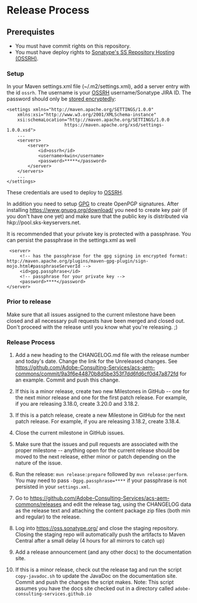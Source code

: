 # Release Process

## Prerequistes

* You must have commit rights on this repository.
* You must have deploy rights to [Sonatype's SS Repository Hosting (OSSRH)][OSSRH].

### Setup

In your Maven settings.xml file (~/.m2/settings.xml), add a server entry with the id `ossrh`. The username is your [OSSRH][OSSRH] username/Sonatype JIRA ID.
The password should only be [stored encryptedly](http://maven.apache.org/guides/mini/guide-encryption.html#How_to_encrypt_server_passwords):

    <settings xmlns="http://maven.apache.org/SETTINGS/1.0.0"
        xmlns:xsi="http://www.w3.org/2001/XMLSchema-instance"
        xsi:schemaLocation="http://maven.apache.org/SETTINGS/1.0.0
                          https://maven.apache.org/xsd/settings-1.0.0.xsd">
        ...
        <servers>
            <server>
                <id>ossrh</id>
                <username>kwin</username>
                <password>*****</password>
            </server>
        </servers>
        ...
    </settings>

These credentials are used to deploy to [OSSRH][OSSRH].

In addition you need to setup [GPG](https://central.sonatype.org/pages/working-with-pgp-signatures.html) to create OpenPGP signatures. After installing https://www.gnupg.org/download/ you need to create key pair (if you don't have one yet) and make sure that the public key is distributed via hkp://pool.sks-keyservers.net.

It is recommended that your private key is protected with a passphrase. You can persist the passphrase in the settings.xml as well

     <server>
         <!-- has the passphrase for the gpg signing in encrypted format: http://maven.apache.org/plugins/maven-gpg-plugin/sign-mojo.html#passphraseServerId -->
         <id>gpg.passphrase</id>
         <!-- passphrase for your private key -->
         <password>****</password>
    </server>


### Prior to release

Make sure that all issues assigned to the current milestone have been closed and all necessary pull requests have been merged and closed out.  Don't proceed with the release until you know what you're releasing. ;)

### Release Process

1. Add a new heading to the CHANGELOG.md file with the release number and today's date. Change the link for the Unreleased changes. See https://github.com/Adobe-Consulting-Services/acs-aem-commons/commit/9a3f6e44870b8d5be353f7dd6fd6cf0d47a872fd for an example. Commit and push this change.

2. If this is a minor release, create two new Milestones in GitHub -- one for the next minor release and one for the first patch release. For example,
if you are releasing 3.18.0, create 3.20.0 and 3.18.2.

3. If this is a patch release, create a new Milestone in GitHub for the next patch release. For example, if you are releasing 3.18.2, create 3.18.4.

4. Close the current milestone in GitHub issues.

5. Make sure that the issues and pull requests are associated with the proper milestone -- anything open for the current release should be moved to the next release, either minor or patch depending on the nature of the issue.

6. Run the release: `mvn release:prepare` followed by `mvn release:perform`. You may need to pass `-Dgpg.passphrase=****` if your passphrase is not persisted in your `settings.xml`.

7. Go to https://github.com/Adobe-Consulting-Services/acs-aem-commons/releases and edit the release tag, using the CHANGELOG data as the release text and attaching the content package zip files (both min and regular) to the release.

8. Log into https://oss.sonatype.org/ and close the staging repository. Closing the staging repo will automatically push the artifacts to Maven Central after a small delay (4 hours for all mirrors to catch up)

9. Add a release announcement (and any other docs) to the documentation site.

11. If this is a minor release, check out the release tag and run the script `copy-javadoc.sh` to update the JavaDoc on the documentation site. Commit and push the changes the script makes.  Note: This script assumes you have the docs site checked out in a directory called `adobe-consulting-services.github.io`


[OSSRH]: https://central.sonatype.org/pages/ossrh-guide.html

